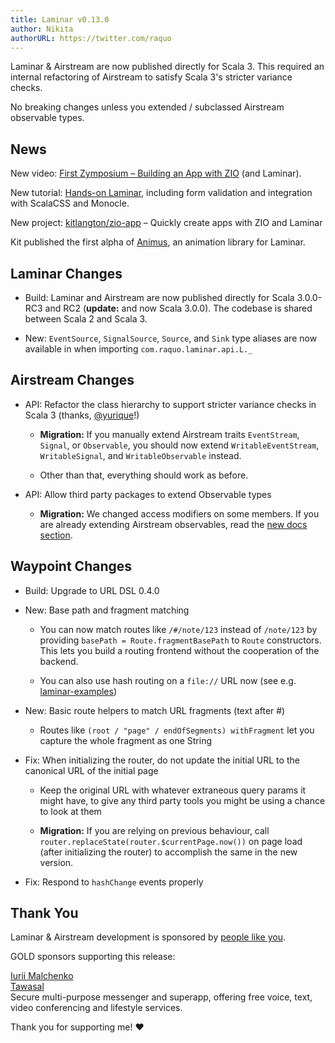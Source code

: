```yaml
---
title: Laminar v0.13.0
author: Nikita
authorURL: https://twitter.com/raquo
---
```


Laminar & Airstream are now published directly for Scala 3. This required an internal refactoring of Airstream to satisfy Scala 3's stricter variance checks.

No breaking changes unless you extended / subclassed Airstream observable types.

<!--truncate-->



## News

New video: [First Zymposium – Building an App with ZIO](https://www.youtube.com/watch?v=XUwynbWUlhg) (and Laminar).

New tutorial: [Hands-on Laminar](https://blog.softwaremill.com/hands-on-laminar-354ddcc536a9), including form validation and integration with ScalaCSS and Monocle.

New project: [kitlangton/zio-app](https://github.com/kitlangton/zio-app) – Quickly create apps with ZIO and Laminar

Kit published the first alpha of [Animus](https://github.com/kitlangton/animus), an animation library for Laminar.



## Laminar Changes

* Build: Laminar and Airstream are now published directly for Scala 3.0.0-RC3 and RC2 (**update:** and now Scala 3.0.0). The codebase is shared between Scala 2 and Scala 3.

* New: `EventSource`, `SignalSource`, `Source`, and `Sink` type aliases are now available in when importing `com.raquo.laminar.api.L._`



## Airstream Changes

* API: Refactor the class hierarchy to support stricter variance checks in Scala 3 (thanks, [@yurique](https://github.com/yurique)!)

  * **Migration:** If you manually extend Airstream traits `EventStream`, `Signal`, or `Observable`, you should now extend `WritableEventStream`, `WritableSignal`, and `WritableObservable` instead.

  * Other than that, everything should work as before.

* API: Allow third party packages to extend Observable types

  * **Migration:** We changed access modifiers on some members. If you are already extending Airstream observables, read the [new docs section](https://github.com/raquo/Airstream#extending-observables).



## Waypoint Changes

* Build: Upgrade to URL DSL 0.4.0

* New: Base path and fragment matching

  * You can now match routes like `/#/note/123` instead of `/note/123` by providing `basePath = Route.fragmentBasePath` to `Route` constructors. This lets you build a routing frontend without the cooperation of the backend.

  * You can also use hash routing on a `file://` URL now (see e.g. [laminar-examples](https://github.com/raquo/laminar-examples))

* New: Basic route helpers to match URL fragments (text after #)

  * Routes like `(root / "page" / endOfSegments) withFragment` let you capture the whole fragment as one String 

* Fix: When initializing the router, do not update the initial URL to the canonical URL of the initial page

  * Keep the original URL with whatever extraneous query params it might have, to give any third party tools you might be using a chance to look at them

  * **Migration:** If you are relying on previous behaviour, call `router.replaceState(router.$currentPage.now())` on page load (after initializing the router) to accomplish the same in the new version.

* Fix: Respond to `hashChange` events properly



## Thank You

Laminar & Airstream development is sponsored by [people like you](https://github.com/sponsors/raquo).

GOLD sponsors supporting this release:

<div class="-sponsorsList">
  <div class="-sponsor x-person x-yurique">
    <img class="-avatar x-rounded" src="/img/sponsors/yurique.jpg" alt="" />
    <div class="-text">
      <div class="-name"><a href="https://github.com/yurique">Iurii Malchenko</a></div>
    </div>
  </div>
  <div class="-sponsor x-person x-tawasal">
    <img class="-avatar" src="/img/sponsors/tawasal.png" alt="" />
    <div class="-text">
      <div class="-name"><a href="https://tawasal.ae">Tawasal</a></div>
      <div class="-description">Secure multi-purpose messenger and superapp, offering free voice, text, video conferencing and lifestyle services.</div>
    </div>
  </div>
</div>

Thank you for supporting me! ❤️
